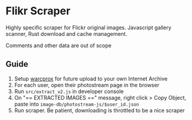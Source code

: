 # Flikr Scraper

Highly specific scraper for Flickr original images.
Javascript gallery scanner, Rust download and cache management.

Comments and other data are out of scope

## Guide

1. Setup [warcprox](https://github.com/internetarchive/warcprox) for future upload to your own Internet Archive
2. For each user, open their photostream page in the browser
3. Run `src/extract_v2.js` in developer console
4. On "== EXTRACTED IMAGES ==" message, right click > Copy Object, paste into `image-db/photostream-js/$user_id.json`
5. Run scraper. Be patient, downloading is throttled to be a nice scraper
